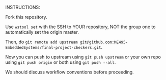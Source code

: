 INSTRUCTIONS:

Fork this repository.

Use `wstool set` with the SSH to YOUR repository, NOT the group one to automatically set the origin master.

Then, do `git remote add upstream git@github.com:ME495-EmbeddedSystems/final-project-checkers.git`.

Now you can push to upstream using `git push upstream` or your own repo using `git push origin` or both using `git push --all`.

We should discuss workflow conventions before proceeding.